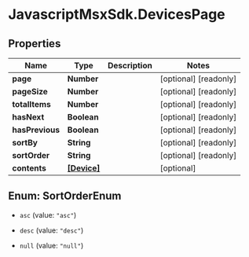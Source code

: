 # JavascriptMsxSdk.DevicesPage

## Properties

Name | Type | Description | Notes
------------ | ------------- | ------------- | -------------
**page** | **Number** |  | [optional] [readonly] 
**pageSize** | **Number** |  | [optional] [readonly] 
**totalItems** | **Number** |  | [optional] [readonly] 
**hasNext** | **Boolean** |  | [optional] [readonly] 
**hasPrevious** | **Boolean** |  | [optional] [readonly] 
**sortBy** | **String** |  | [optional] [readonly] 
**sortOrder** | **String** |  | [optional] [readonly] 
**contents** | [**[Device]**](Device.md) |  | [optional] 



## Enum: SortOrderEnum


* `asc` (value: `"asc"`)

* `desc` (value: `"desc"`)

* `null` (value: `"null"`)




